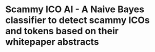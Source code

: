 # Scammy ICO AI - A Naive Bayes classifier to detect scammy ICOs and tokens based on their whitepaper abstracts
